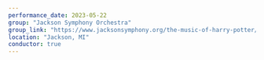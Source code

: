 ```yaml
---
performance_date: 2023-05-22
group: "Jackson Symphony Orchestra"
group_link: "https://www.jacksonsymphony.org/the-music-of-harry-potter/"
location: "Jackson, MI"
conductor: true
---
```

